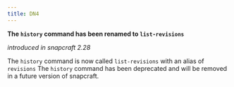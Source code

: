 ```yaml
---
title: DN4
---
```


**The `history` command has been renamed to `list-revisions`**

_introduced in snapcraft 2.28_

The `history` command is now called `list-revisions` with an alias of `revisions`
The `history` command has been deprecated and will be removed in a future version
of snapcraft.
